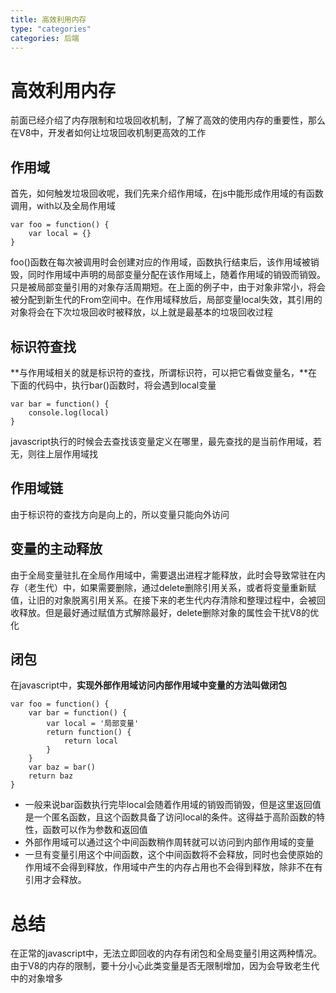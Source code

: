 ```yaml
---
title: 高效利用内存
type: "categories"
categories: 后端
---
```


# 高效利用内存
前面已经介绍了内存限制和垃圾回收机制，了解了高效的使用内存的重要性，那么在V8中，开发者如何让垃圾回收机制更高效的工作

## 作用域
首先，如何触发垃圾回收呢，我们先来介绍作用域，在js中能形成作用域的有函数调用，with以及全局作用域

```
var foo = function() {
	var local = {}
}
```
foo()函数在每次被调用时会创建对应的作用域，函数执行结束后，该作用域被销毁，同时作用域中声明的局部变量分配在该作用域上，随着作用域的销毁而销毁。只是被局部变量引用的对象存活周期短。在上面的例子中，由于对象非常小，将会被分配到新生代的From空间中。在作用域释放后，局部变量local失效，其引用的对象将会在下次垃圾回收时被释放，以上就是最基本的垃圾回收过程

## 标识符查找
**与作用域相关的就是标识符的查找，所谓标识符，可以把它看做变量名，**在下面的代码中，执行bar()函数时，将会遇到local变量
```
var bar = function() {
	console.log(local)
}
```
javascript执行的时候会去查找该变量定义在哪里，最先查找的是当前作用域，若无，则往上层作用域找

## 作用域链
由于标识符的查找方向是向上的，所以变量只能向外访问

## 变量的主动释放
由于全局变量驻扎在全局作用域中，需要退出进程才能释放，此时会导致常驻在内存（老生代）中，如果需要删除，通过delete删除引用关系，或者将变量重新赋值，让旧的对象脱离引用关系。在接下来的老生代内存清除和整理过程中，会被回收释放。但是最好通过赋值方式解除最好，delete删除对象的属性会干扰V8的优化

## 闭包
在javascript中，**实现外部作用域访问内部作用域中变量的方法叫做闭包**
```
var foo = function() {
	var bar = function() {
		var local = '局部变量'
		return function() {
			return local
		}
	}
	var baz = bar()
	return baz
}
```
- 一般来说bar函数执行完毕local会随着作用域的销毁而销毁，但是这里返回值是一个匿名函数，且这个函数具备了访问local的条件。这得益于高阶函数的特性，函数可以作为参数和返回值
- 外部作用域可以通过这个中间函数稍作周转就可以访问到内部作用域的变量
- 一旦有变量引用这个中间函数，这个中间函数将不会释放，同时也会使原始的作用域不会得到释放，作用域中产生的内存占用也不会得到释放，除非不在有引用才会释放。

# 总结
在正常的javascript中，无法立即回收的内存有闭包和全局变量引用这两种情况。由于V8的内存的限制，要十分小心此类变量是否无限制增加，因为会导致老生代中的对象增多


